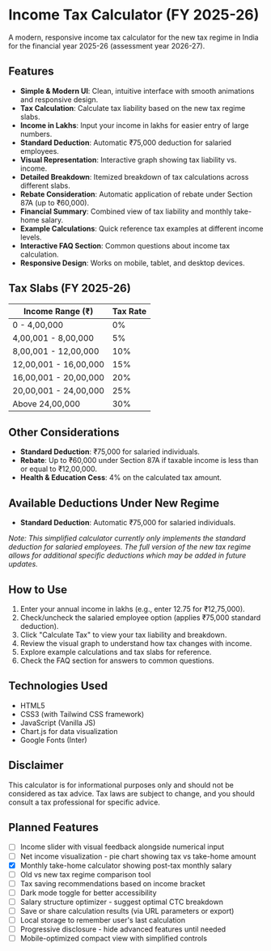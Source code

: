 # Income Tax Calculator (FY 2025-26)

A modern, responsive income tax calculator for the new tax regime in India for the financial year 2025-26 (assessment year 2026-27).

## Features

- **Simple & Modern UI**: Clean, intuitive interface with smooth animations and responsive design.
- **Tax Calculation**: Calculate tax liability based on the new tax regime slabs.
- **Income in Lakhs**: Input your income in lakhs for easier entry of large numbers.
- **Standard Deduction**: Automatic ₹75,000 deduction for salaried employees.
- **Visual Representation**: Interactive graph showing tax liability vs. income.
- **Detailed Breakdown**: Itemized breakdown of tax calculations across different slabs.
- **Rebate Consideration**: Automatic application of rebate under Section 87A (up to ₹60,000).
- **Financial Summary**: Combined view of tax liability and monthly take-home salary.
- **Example Calculations**: Quick reference tax examples at different income levels.
- **Interactive FAQ Section**: Common questions about income tax calculation.
- **Responsive Design**: Works on mobile, tablet, and desktop devices.

## Tax Slabs (FY 2025-26)

| Income Range (₹) | Tax Rate |
|------------------|----------|
| 0 - 4,00,000 | 0% |
| 4,00,001 - 8,00,000 | 5% |
| 8,00,001 - 12,00,000 | 10% |
| 12,00,001 - 16,00,000 | 15% |
| 16,00,001 - 20,00,000 | 20% |
| 20,00,001 - 24,00,000 | 25% |
| Above 24,00,000 | 30% |

## Other Considerations

- **Standard Deduction**: ₹75,000 for salaried individuals.
- **Rebate**: Up to ₹60,000 under Section 87A if taxable income is less than or equal to ₹12,00,000.
- **Health & Education Cess**: 4% on the calculated tax amount.

## Available Deductions Under New Regime

- **Standard Deduction**: Automatic ₹75,000 for salaried individuals.

*Note: This simplified calculator currently only implements the standard deduction for salaried employees. The full version of the new tax regime allows for additional specific deductions which may be added in future updates.*

## How to Use

1. Enter your annual income in lakhs (e.g., enter 12.75 for ₹12,75,000).
2. Check/uncheck the salaried employee option (applies ₹75,000 standard deduction).
3. Click "Calculate Tax" to view your tax liability and breakdown.
4. Review the visual graph to understand how tax changes with income.
5. Explore example calculations and tax slabs for reference.
6. Check the FAQ section for answers to common questions.

## Technologies Used

- HTML5
- CSS3 (with Tailwind CSS framework)
- JavaScript (Vanilla JS)
- Chart.js for data visualization
- Google Fonts (Inter)

## Disclaimer

This calculator is for informational purposes only and should not be considered as tax advice. Tax laws are subject to change, and you should consult a tax professional for specific advice. 

## Planned Features

- [ ] Income slider with visual feedback alongside numerical input
- [ ] Net income visualization - pie chart showing tax vs take-home amount
- [x] Monthly take-home calculator showing post-tax monthly salary
- [ ] Old vs new tax regime comparison tool
- [ ] Tax saving recommendations based on income bracket
- [ ] Dark mode toggle for better accessibility
- [ ] Salary structure optimizer - suggest optimal CTC breakdown
- [ ] Save or share calculation results (via URL parameters or export)
- [ ] Local storage to remember user's last calculation
- [ ] Progressive disclosure - hide advanced features until needed
- [ ] Mobile-optimized compact view with simplified controls 